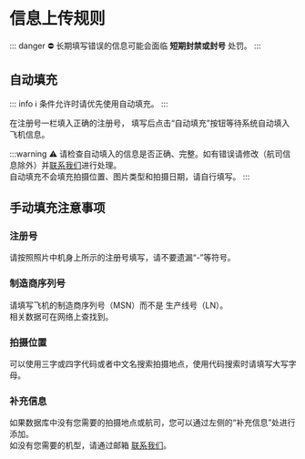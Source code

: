 # 信息上传规则

::: danger :no_entry:
  长期填写错误的信息可能会面临 **短期封禁或封号** 处罚。
:::

## 自动填充

::: info :information_source:
条件允许时请优先使用自动填充。
:::

在注册号一栏填入正确的注册号，
填写后点击“自动填充”按钮等待系统自动填入飞机信息。

:::warning :warning:
请检查自动填入的信息是否正确、完整。如有错误请修改（航司信息除外）并[联系我们](README.html)进行处理。  
自动填充不会填充拍摄位置、图片类型和拍摄日期，请自行填写。
:::

## 手动填充注意事项

### 注册号

请按照照片中机身上所示的注册号填写，请不要遗漏“-”等符号。

### 制造商序列号

请填写飞机的制造商序列号（MSN）而不是 生产线号（LN）。  
相关数据可在网络上查找到。

### 拍摄位置

可以使用三字或四字代码或者中文名搜索拍摄地点，使用代码搜索时请填写大写字母。

### 补充信息

如果数据库中没有您需要的拍摄地点或航司，您可以通过左侧的“补充信息”处进行添加。  
如没有您需要的机型，请通过邮箱 [联系我们](README.html)。
